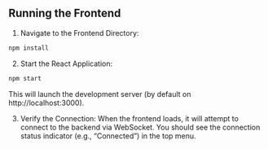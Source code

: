 ## Running the Frontend
1. Navigate to the Frontend Directory:
```bash
npm install
```

2. Start the React Application:
```bash
npm start
```
This will launch the development server (by default on http://localhost:3000).

3. Verify the Connection:
When the frontend loads, it will attempt to connect to the backend via WebSocket. You should see the connection status indicator (e.g., “Connected”) in the top menu.